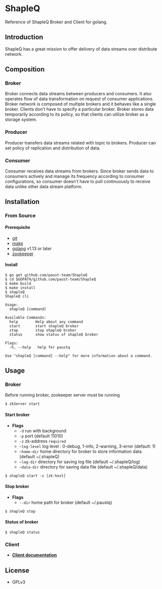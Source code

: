 # ShapleQ
Reference of ShapleQ Broker and Client for golang.

## Introduction
ShapleQ has a great mission to offer delivery of data streams over distribute network.

## Composition
### Broker
Broker connects data streams between producers and consumers. It also operates flow of data transformation on request of consumer applications. Broker network is composed of multiple brokers and it behaves like a single broker. Clients don't have to specify a particular broker. Broker stores data temporarily according to its policy, so that clients can utilize broker as a storage system.

### Producer
Producer transfers data streams related with topic to brokers. Producer can set policy of replication and distribution of data.

### Consumer
Consumer receives data streams from brokers. Since broker sends data to consumers actively and manage its frequency according to consumer configurations, so consumer doesn't have to poll continuously to receive data unlike other data stream platform. 

## Installation

### From Source
#### Prerequisite
* [git](https://git-scm.com)
* [make](https://www.gnu.org/software/make/)
* [golang](https://golang.org/dl/) v1.13 or later
* [zookeeper](https://zookeeper.apache.org/doc/r3.1.2/zookeeperStarted.html#sc_Download)

#### Install
```
$ go get github.com/paust-team/ShapleQ
$ cd $GOPATH/github.com/paust-team/ShapleQ
$ make build
$ make install 
$ shapleQ 
ShapleQ cli

Usage:
  shapleQ [command]

Available Commands:
  help        Help about any command
  start       start shapleQ broker
  stop        stop shapleQ broker
  status      show status of shapleQ broker

Flags:
  -h, --help   help for paustq

Use "shapleQ [command] --help" for more information about a command.
```


## Usage
### Broker
Before running broker, zookeeper server must be running

```shell
$ zkServer start
```

#### Start broker
- **Flags**
	- `-d` run with background
	- `-p` port (default 11010)
	- `-z` zk-address `required`
	- `—log-level` log level : 0-debug, 1-info, 2-warning, 3-error (default: 1)
	- `—home-dir` home directory for broker to store information data (default ~/.shapleQ)
	- `—log-dir` directory for saving log file (default ~/.shapleQ/log)
	- `—data-dir` directory for saving data file (default ~/.shapleQ/data)


```shell
$ shapleQ start -z [zk-host]
```

#### Stop broker
- **Flags**
	- `--dir` home path for broker (default ~/.paustq)


```shell
$ shapleQ stop
```

#### Status of broker

```shell
$ shapleQ status
```

### Client
- **[Client documentation](https://github.com/paust-team/paustq/tree/master/client#shapleq-client)**

## License
- GPLv3
